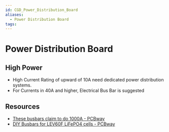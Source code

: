 ```yaml
---
id: CGD_Power_Distribution_Board
aliases:
  - Power Distribution Board
tags:
---
```


# Power Distribution Board

## High Power
- High Current Rating of upward of 10A need dedicated power distribution systems.
- For Currents in 40A and higher, Electrical Bus Bar is suggested

## Resources
- [ These busbars claim to do 1000A - PCBway ](https://youtu.be/MQnCQeRGu9E?si=9g6tvdiSV8Vj3KlA)
- [ DIY Busbars for LEV60F LiFePO4 cells - PCBway ](https://youtu.be/1vfzpJmBsBU?si=GdvmkOQFowt_MLrn)
